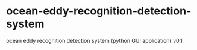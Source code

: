 # ocean-eddy-recognition-detection-system
ocean eddy recognition detection system (python GUI application) v0.1

